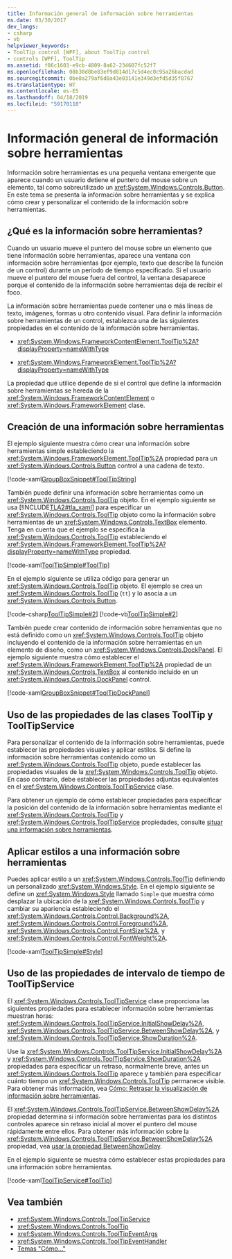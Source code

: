 ```yaml
---
title: Información general de información sobre herramientas
ms.date: 03/30/2017
dev_langs:
- csharp
- vb
helpviewer_keywords:
- ToolTip control [WPF], about ToolTip control
- controls [WPF], ToolTip
ms.assetid: f06c1603-e9cb-4809-8a62-234607fc52f7
ms.openlocfilehash: 08b30d8be83ef9d814d17c5d4ec0c95a26bacdad
ms.sourcegitcommit: 0be8a279af6d8a43e03141e349d3efd5d35f8767
ms.translationtype: HT
ms.contentlocale: es-ES
ms.lasthandoff: 04/18/2019
ms.locfileid: "59170110"
---
```

# <a name="tooltip-overview"></a>Información general de información sobre herramientas
Información sobre herramientas es una pequeña ventana emergente que aparece cuando un usuario detiene el puntero del mouse sobre un elemento, tal como sobreutilizado un <xref:System.Windows.Controls.Button>. En este tema se presenta la información sobre herramientas y se explica cómo crear y personalizar el contenido de la información sobre herramientas.  

<a name="what_is_a_tooltip"></a>   
## <a name="what-is-a-tooltip"></a>¿Qué es la información sobre herramientas?  
 Cuando un usuario mueve el puntero del mouse sobre un elemento que tiene información sobre herramientas, aparece una ventana con información sobre herramientas (por ejemplo, texto que describe la función de un control) durante un período de tiempo especificado. Si el usuario mueve el puntero del mouse fuera del control, la ventana desaparece porque el contenido de la información sobre herramientas deja de recibir el foco.  
  
 La información sobre herramientas puede contener una o más líneas de texto, imágenes, formas u otro contenido visual. Para definir la información sobre herramientas de un control, establezca una de las siguientes propiedades en el contenido de la información sobre herramientas.  
  
-   <xref:System.Windows.FrameworkContentElement.ToolTip%2A?displayProperty=nameWithType>  
  
-   <xref:System.Windows.FrameworkElement.ToolTip%2A?displayProperty=nameWithType>  
  
 La propiedad que utilice depende de si el control que define la información sobre herramientas se hereda de la <xref:System.Windows.FrameworkContentElement> o <xref:System.Windows.FrameworkElement> clase.  
  
<a name="create_tooltip"></a>   
## <a name="creating-a-tooltip"></a>Creación de una información sobre herramientas  
 El ejemplo siguiente muestra cómo crear una información sobre herramientas simple estableciendo la <xref:System.Windows.FrameworkElement.ToolTip%2A> propiedad para un <xref:System.Windows.Controls.Button> control a una cadena de texto.  
  
 [!code-xaml[GroupBoxSnippet#ToolTipString](~/samples/snippets/csharp/VS_Snippets_Wpf/GroupBoxSnippet/CS/Window1.xaml#tooltipstring)]  
  
 También puede definir una información sobre herramientas como un <xref:System.Windows.Controls.ToolTip> objeto. En el ejemplo siguiente se usa [!INCLUDE[TLA2#tla_xaml](../../../../includes/tla2sharptla-xaml-md.md)] para especificar un <xref:System.Windows.Controls.ToolTip> objeto como la información sobre herramientas de un <xref:System.Windows.Controls.TextBox> elemento. Tenga en cuenta que el ejemplo se especifica la <xref:System.Windows.Controls.ToolTip> estableciendo el <xref:System.Windows.FrameworkElement.ToolTip%2A?displayProperty=nameWithType> propiedad.  
  
 [!code-xaml[ToolTipSimple#ToolTip](~/samples/snippets/csharp/VS_Snippets_Wpf/ToolTipSimple/CSharp/Pane1.xaml#tooltip)]  
  
 En el ejemplo siguiente se utiliza código para generar un <xref:System.Windows.Controls.ToolTip> objeto. El ejemplo se crea un <xref:System.Windows.Controls.ToolTip> (`tt`) y lo asocia a un <xref:System.Windows.Controls.Button>.  
  
 [!code-csharp[ToolTipSimple#2](~/samples/snippets/csharp/VS_Snippets_Wpf/ToolTipSimple/CSharp/Pane1.xaml.cs#2)]
 [!code-vb[ToolTipSimple#2](~/samples/snippets/visualbasic/VS_Snippets_Wpf/ToolTipSimple/VisualBasic/Window1.xaml.vb#2)]  
  
 También puede crear contenido de información sobre herramientas que no está definido como un <xref:System.Windows.Controls.ToolTip> objeto incluyendo el contenido de la información sobre herramientas en un elemento de diseño, como un <xref:System.Windows.Controls.DockPanel>. El ejemplo siguiente muestra cómo establecer el <xref:System.Windows.FrameworkElement.ToolTip%2A> propiedad de un <xref:System.Windows.Controls.TextBox> al contenido incluido en un <xref:System.Windows.Controls.DockPanel> control.  
  
 [!code-xaml[GroupBoxSnippet#ToolTipDockPanel](~/samples/snippets/csharp/VS_Snippets_Wpf/GroupBoxSnippet/CS/Window1.xaml#tooltipdockpanel)]  
  
<a name="Using_the_ToolTip_and_ToolTipService_Properties"></a>   
## <a name="using-the-properties-of-the-tooltip-and-tooltipservice-classes"></a>Uso de las propiedades de las clases ToolTip y ToolTipService  
 Para personalizar el contenido de la información sobre herramientas, puede establecer las propiedades visuales y aplicar estilos. Si define la información sobre herramientas contenido como un <xref:System.Windows.Controls.ToolTip> objeto, puede establecer las propiedades visuales de la <xref:System.Windows.Controls.ToolTip> objeto. En caso contrario, debe establecer las propiedades adjuntas equivalentes en el <xref:System.Windows.Controls.ToolTipService> clase.  
  
 Para obtener un ejemplo de cómo establecer propiedades para especificar la posición del contenido de la información sobre herramientas mediante el <xref:System.Windows.Controls.ToolTip> y <xref:System.Windows.Controls.ToolTipService> propiedades, consulte [situar una información sobre herramientas](how-to-position-a-tooltip.md).  
  
<a name="StylingToolTip"></a>   
## <a name="styling-a-tooltip"></a>Aplicar estilos a una información sobre herramientas  
 Puedes aplicar estilo a un <xref:System.Windows.Controls.ToolTip> definiendo un personalizado <xref:System.Windows.Style>. En el ejemplo siguiente se define un <xref:System.Windows.Style> llamado `Simple` que muestra cómo desplazar la ubicación de la <xref:System.Windows.Controls.ToolTip> y cambiar su apariencia estableciendo el <xref:System.Windows.Controls.Control.Background%2A>, <xref:System.Windows.Controls.Control.Foreground%2A>, <xref:System.Windows.Controls.Control.FontSize%2A>, y <xref:System.Windows.Controls.Control.FontWeight%2A>.  
  
 [!code-xaml[ToolTipSimple#Style](~/samples/snippets/csharp/VS_Snippets_Wpf/ToolTipSimple/CSharp/Pane1.xaml#style)]  
  
<a name="UsingtheToolTipServiceTimeIntervalProperties"></a>   
## <a name="using-the-time-interval-properties-of-tooltipservice"></a>Uso de las propiedades de intervalo de tiempo de ToolTipService  
 El <xref:System.Windows.Controls.ToolTipService> clase proporciona las siguientes propiedades para establecer información sobre herramientas muestran horas: <xref:System.Windows.Controls.ToolTipService.InitialShowDelay%2A>, <xref:System.Windows.Controls.ToolTipService.BetweenShowDelay%2A>, y <xref:System.Windows.Controls.ToolTipService.ShowDuration%2A>.  
  
 Use la <xref:System.Windows.Controls.ToolTipService.InitialShowDelay%2A> y <xref:System.Windows.Controls.ToolTipService.ShowDuration%2A> propiedades para especificar un retraso, normalmente breve, antes un <xref:System.Windows.Controls.ToolTip> aparece y también para especificar cuánto tiempo un <xref:System.Windows.Controls.ToolTip> permanece visible. Para obtener más información, vea [Cómo: Retrasar la visualización de información sobre herramientas](https://docs.microsoft.com/previous-versions/dotnet/netframework-3.5/ms747264(v=vs.90)).  
  
 El <xref:System.Windows.Controls.ToolTipService.BetweenShowDelay%2A> propiedad determina si información sobre herramientas para los distintos controles aparece sin retraso inicial al mover el puntero del mouse rápidamente entre ellos. Para obtener más información sobre la <xref:System.Windows.Controls.ToolTipService.BetweenShowDelay%2A> propiedad, vea [usar la propiedad BetweenShowDelay](how-to-use-the-betweenshowdelay-property.md).  
  
 En el ejemplo siguiente se muestra cómo establecer estas propiedades para una información sobre herramientas.  
  
 [!code-xaml[ToolTipService#ToolTip](~/samples/snippets/csharp/VS_Snippets_Wpf/ToolTipService/CSharp/Pane1.xaml#tooltip)]  
  
## <a name="see-also"></a>Vea también

- <xref:System.Windows.Controls.ToolTipService>
- <xref:System.Windows.Controls.ToolTip>
- <xref:System.Windows.Controls.ToolTipEventArgs>
- <xref:System.Windows.Controls.ToolTipEventHandler>
- [Temas "Cómo..."](tooltip-how-to-topics.md)

